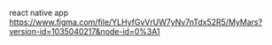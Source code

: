 react native app
https://www.figma.com/file/YLHyfGvVrUW7yNv7nTdx52R5/MyMars?version-id=1035040217&node-id=0%3A1

